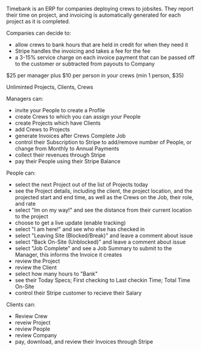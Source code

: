 Timebank is an ERP for companies deploying crews to jobsites. They report their time on project, and invoicing is automatically generated for each project as it is completed. 

Companies can decide to:
- allow crews to bank hours that are held in credit for when they need it
- Stripe handles the invoicing and takes a fee for the fee
- a 3-15% service charge on each invoice payment that can be passed off to the customer or subtracted from payouts to Company

$25 per manager plus $10 per person in your crews (min 1 person, $35)

Unliminted Projects, Clients, Crews

Managers can:
- invite your People to create a Profile
- create Crews to which you can assign your People
- create Projects which have Clients
- add Crews to Projects
- generate Invoices after Crews Complete Job
- control their Subscription to Stripe to add/remove number of People, or change from Monthly to Annual Payments
- collect their revenues through Stripe
- pay their People using their Stripe Balance

People can:
- select the next Project out of the list of Projects today
- see the Project details, including the client, the project location, and the projected start and end time, as well as the Crews on the Job, their role, and rate
- select "Im on my way!" and see the distance from their current location to the project
- choose to get a live update (enable tracking)
- select "I am here!" and see who else has checked in
- select "Leaving Site (Blocked/Break)" and leave a comment about issue
- select "Back On-Site (Unblocked)" and leave a comment about issue
- select "Job Complete" and see a Job Summary to submit to the Manager, this informs the Invoice it creates
- review the Project
- review the Client
- select how many hours to "Bank"
- see their Today Specs; First checking to Last checkin Time; Total Time On-Site
- control their Stripe customer to recieve their Salary

Clients can:
- Review Crew
- reveiw Project
- review People
- review Company
- pay, download, and review their Invoices through Stripe

